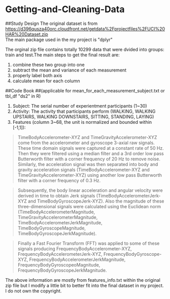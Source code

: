 # Getting-and-Cleaning-Data
##Study Design
The original dataset is from https://d396qusza40orc.cloudfront.net/getdata%2Fprojectfiles%2FUCI%20HAR%20Dataset.zip  
The main package used in the my project is "dplyr"  

The orginal zip file contains totally 10299 data that were dvided into groups: train and test.The main steps to get the final result are:  
1. combine these two group into one  
2. subtract the mean and variance of each measurement  
3. properly label both axis  
4. calculate mean for each column  

##Code Book 
##(applicable for mean_for_each_measurement_subject.txt or tbl_df "ds2" in R)  
1.  Subject: The serial number of experientment participants (1~30)
2.  Activity: The activity that participants perform (WALKING, WALKING UPSTAIRS, WALKING DOWNSTAIRS, SITTING, STANDING, LAYING)
3.  Features (column 3~68, the unit is normalized and bounded within [-1,1]):  

>TimeBodyAccelerometer-XYZ and TimeGravityAccelerometer-XYZ come from the accelerometer and gyroscope 3-axial raw signals. These time domain signals were captured at a constant rate of 50 Hz. Then they were filtered using a median filter and a 3rd order low pass Butterworth filter with a corner frequency of 20 Hz to remove noise. Similarly, the acceleration signal was then separated into body and gravity acceleration signals (TimeBodyAccelerometer-XYZ and TimeGravityAccelerometer-XYZ) using another low pass Butterworth filter with a corner frequency of 0.3 Hz. 

>Subsequently, the body linear acceleration and angular velocity were derived in time to obtain Jerk signals (TimeBodyAccelerometerJerk-XYZ and TimeBodyGyroscopeJerk-XYZ). Also the magnitude of these three-dimensional signals were calculated using the Euclidean norm (TimeBodyAccelerometerMagnitude, TimeGravityAccelerometerMagnitude, TimeBodyAccelerometerJerkMagnitude, TimeBodyGyroscopeMagnitude, TimeBodyGyroscopeJerkMagnitude). 

>Finally a Fast Fourier Transform (FFT) was applied to some of these signals producing FrequencyBodyAccelerometer-XYZ, FrequencyBodyAccelerometerJerk-XYZ, FrequencyBodyGyroscope-XYZ, FrequencyBodyAccelerometerJerkMagnitude, FrequencyBodyGyroscopeoMagnitude, FrequencyBodyGyroscopeJerkMagnitude.

The above information are mostly from features_info.txt within the original zip file but I modify a little bit to better fit into the final dataset in my project. I do not own the copyright.
